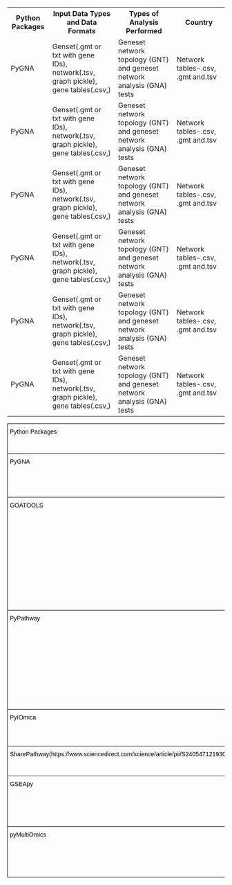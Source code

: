  <table>
  <tr>
    <th>Python Packages</th>
    <th>Input Data Types and Data Formats</th>
    <th>Types of Analysis Performed</th>
    <th>Country</th>
  </tr>
  <tr>
    <td>PyGNA</td>
    <td>Genset(.gmt or txt with gene IDs), network(.tsv, graph pickle), gene tables(.csv,)</td>
    <td>Geneset network topology (GNT) and geneset network analysis (GNA) tests </td>
    <td>Network tables-.csv, .gmt and.tsv</td>
  </tr>
  <tr>
    <td>PyGNA</td>
    <td>Genset(.gmt or txt with gene IDs), network(.tsv, graph pickle), gene tables(.csv,)</td>
    <td>Geneset network topology (GNT) and geneset network analysis (GNA) tests </td>
    <td>Network tables-.csv, .gmt and.tsv</td>
  </tr>
  <tr>
    <td>PyGNA</td>
    <td>Genset(.gmt or txt with gene IDs), network(.tsv, graph pickle), gene tables(.csv,)</td>
    <td>Geneset network topology (GNT) and geneset network analysis (GNA) tests </td>
    <td>Network tables-.csv, .gmt and.tsv</td>
  </tr>
  <tr>
    <td>PyGNA</td>
    <td>Genset(.gmt or txt with gene IDs), network(.tsv, graph pickle), gene tables(.csv,)</td>
    <td>Geneset network topology (GNT) and geneset network analysis (GNA) tests </td>
    <td>Network tables-.csv, .gmt and.tsv</td>
  </tr>
  <tr>
    <td>PyGNA</td>
    <td>Genset(.gmt or txt with gene IDs), network(.tsv, graph pickle), gene tables(.csv,)</td>
    <td>Geneset network topology (GNT) and geneset network analysis (GNA) tests </td>
    <td>Network tables-.csv, .gmt and.tsv</td>
  </tr>
  <tr>
    <td>PyGNA</td>
    <td>Genset(.gmt or txt with gene IDs), network(.tsv, graph pickle), gene tables(.csv,)</td>
    <td>Geneset network topology (GNT) and geneset network analysis (GNA) tests </td>
    <td>Network tables-.csv, .gmt and.tsv</td>
  </tr>
  
</table> 
<style type="text/css">
.tg  {border-collapse:collapse;border-spacing:0;}
.tg td{border-color:black;border-style:solid;border-width:1px;font-family:Arial, sans-serif;font-size:14px;
  overflow:hidden;padding:10px 5px;word-break:normal;}
.tg th{border-color:black;border-style:solid;border-width:1px;font-family:Arial, sans-serif;font-size:14px;
  font-weight:normal;overflow:hidden;padding:10px 5px;word-break:normal;}
.tg .tg-0lax{text-align:left;vertical-align:top}
</style>
<table class="tg">
<thead>
  <tr>
    <th class="tg-0lax"><span style="font-weight:400;font-style:normal;text-decoration:none;color:#000;background-color:transparent">Python Packages</span></th>
    <th class="tg-0lax"><span style="font-weight:400;font-style:normal;text-decoration:none;color:#000;background-color:transparent">Input Data Types and Data Formats</span></th>
    <th class="tg-0lax"><span style="font-weight:400;font-style:normal;text-decoration:none;color:#000;background-color:transparent">Types of Analysis Performed</span></th>
    <th class="tg-0lax"><span style="font-weight:400;font-style:normal;text-decoration:none;color:#000;background-color:transparent">Output Data Types and Formats</span></th>
  </tr>
</thead>
<tbody>
  <tr>
    <td class="tg-0lax"><span style="font-weight:400;font-style:normal;text-decoration:none;color:#000;background-color:transparent">PyGNA</span></td>
    <td class="tg-0lax"><span style="font-weight:400;font-style:normal;text-decoration:none;color:#000;background-color:transparent">Genset(.gmt or txt with gene IDs), network(.tsv, graph pickle), gene tables(.csv,)</span></td>
    <td class="tg-0lax"><span style="font-weight:400;font-style:normal;text-decoration:none;color:#000;background-color:transparent">Geneset network topology (GNT) and geneset network analysis (GNA) tests. </span></td>
    <td class="tg-0lax"><span style="font-weight:400;font-style:normal;text-decoration:none;color:#000;background-color:transparent">Network tables-.csv, .gmt and.tsv</span></td>
  </tr>
  <tr>
    <td class="tg-0lax"><span style="font-weight:400;font-style:normal;text-decoration:none;color:#000;background-color:transparent">GOATOOLS</span></td>
    <td class="tg-0lax"><span style="font-weight:400;font-style:normal;text-decoration:none;color:#000;background-color:transparent">A copy of the ontology, which describes terms and relationships among them(.obo, JASON), and a set of annotations, which associates the GO terms to specific gene products(GAF, GPAD formats). </span></td>
    <td class="tg-0lax"><span style="font-weight:400;font-style:normal;text-decoration:none;color:#000;background-color:transparent">GOEA:Test the overrepresentation of gene ontology terms in a list of genes or gene products in order to understand their biological significance</span></td>
    <td class="tg-0lax"><span style="font-weight:400;font-style:normal;text-decoration:none;color:#000;background-color:transparent">Directed acyclic graph (DAG)--EXCEL spreadsheet, tab-separated text file, JSON file, or Python variable containing a list of results with the GO results grouped by function </span></td>
  </tr>
  <tr>
    <td class="tg-0lax"><span style="font-weight:400;font-style:normal;text-decoration:none;color:#000;background-color:transparent">PyPathway </span></td>
    <td class="tg-0lax"><span style="font-weight:400;font-style:normal;text-decoration:none;color:#000;background-color:transparent">ORA: GMT file and for specific ORA with KEGG, REACTOME and GO--specific classes and preloaded datsets</span><br><span style="font-weight:400;font-style:normal;text-decoration:none;color:#000;background-color:transparent">GSEA:genesets, cls files, </span><br><span style="font-weight:400;font-style:normal;text-decoration:none;color:#000;background-color:transparent">Gene expression file-pandas dataframe(excel/csv)</span><br><span style="font-weight:400;font-style:normal;text-decoration:none;color:#000;background-color:transparent">GO analysis-python dictionary/TXT file</span></td>
    <td class="tg-0lax"><span style="font-weight:400;font-style:normal;text-decoration:none;color:#000;background-color:transparent">Functional set based and network based enrichment analysis algorithms implemented: ORA, GSEA and SPIA</span></td>
    <td class="tg-0lax"><span style="font-weight:400;font-style:normal;text-decoration:none;color:#000;background-color:transparent">Table and graph visualised by respective methods in the </span><a href="https://nadp.me/PyPathway/enrichment/"><span style="font-weight:400;font-style:normal;text-decoration:underline;color:#15C;background-color:transparent">documentation</span></a></td>
  </tr>
  <tr>
    <td class="tg-0lax"><span style="font-weight:400;font-style:normal;text-decoration:none;color:#000;background-color:transparent">PyIOmica</span></td>
    <td class="tg-0lax"></td>
    <td class="tg-0lax"></td>
    <td class="tg-0lax"><span style="font-weight:400;font-style:normal;text-decoration:none;color:#000;background-color:transparent">Enrichment report in thee form of “.xlsx” file</span></td>
  </tr>
  <tr>
    <td class="tg-0lax"><span style="font-weight:400;font-style:normal;text-decoration:none;color:#000;background-color:transparent">SharePathway(https://www.sciencedirect.com/science/article/pii/S2405471219300341)</span></td>
    <td class="tg-0lax"><span style="font-weight:400;font-style:normal;text-decoration:none;color:#000;background-color:transparent">gene list files(txt)</span></td>
    <td class="tg-0lax"></td>
    <td class="tg-0lax"><span style="font-weight:400;font-style:normal;text-decoration:none;color:#000;background-color:transparent">Result file displayed in .html format</span></td>
  </tr>
  <tr>
    <td class="tg-0lax"><span style="font-weight:400;font-style:normal;text-decoration:none;color:#000;background-color:transparent">GSEApy</span></td>
    <td class="tg-0lax"><span style="font-weight:400;font-style:normal;text-decoration:none;color:#000;background-color:transparent">Input requires a txt file(FPKM, Expected Counts, TPM, et.al), a cls file, and gene_sets file in gmt format</span></td>
    <td class="tg-0lax"></td>
    <td class="tg-0lax"></td>
  </tr>
  <tr>
    <td class="tg-0lax"><span style="font-weight:400;font-style:normal;text-decoration:none;color:#000;background-color:transparent">pyMultiOmics</span></td>
    <td class="tg-0lax"></td>
    <td class="tg-0lax"><span style="font-weight:400;font-style:normal;text-decoration:none;color:#000;background-color:transparent">genes, transcripts, proteins, compounds mapped to reactome database</span></td>
    <td class="tg-0lax"><span style="font-weight:400;font-style:normal;text-decoration:none;color:#000;background-color:transparent">Mapper objects whose queries can be visualised or saved as .csv, .tsv</span></td>
  </tr>
</tbody>
</table>
